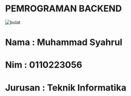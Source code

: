 # **PEMROGRAMAN BACKEND**

![bulat](https://github.com/user-attachments/assets/93ce148d-3c62-44fc-90f8-e514aca20851)

# Nama    : Muhammad Syahrul
# Nim     : 0110223056
# Jurusan : Teknik Informatika
